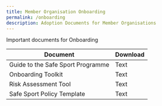 ```yaml
---
title: Member Organisation Onboarding
permalink: /onboarding
description: Adoption Documents for Member Organisations
---
```

Important documents for Onboarding


| Document | Download | 
| -------- | -------- | 
| Guide to the Safe Sport Programme     | Text     | 
| Onboarding Toolkit     | Text     | 
| Risk Assessment Tool    | Text     | 
| Safe Sport Policy Template    | Text     |